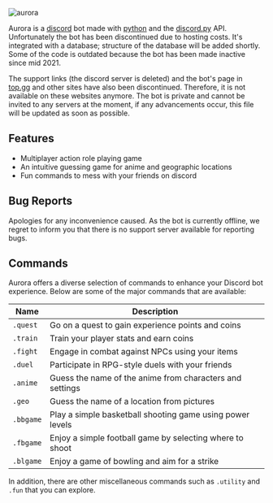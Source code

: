 ![aurora](https://github.com/ycatsh/aurora/assets/91330011/e540429e-6f02-4fe3-ac12-1b7b0d9df916)

Aurora is a [discord](https://discord.com/) bot made with [python](https://www.python.org/) and the [discord.py](https://discordpy.readthedocs.io/en/stable/) API. Unfortunately the bot has been discontinued due to hosting costs. It's integrated with a database; structure of the database will be added shortly. Some of the code is outdated because the bot has been made inactive since mid 2021.  

The support links (the discord server is deleted) and the bot's page in [top.gg](https://top.gg/) and other sites have also been discontinued. Therefore, it is not available on these websites anymore. The bot is private and cannot be invited to any servers at the moment, if any advancements occur, this file will be updated as soon as possible.

## Features

- Multiplayer action role playing game 
- An intuitive guessing game for anime and geographic locations 
- Fun commands to mess with your friends on discord 


## Bug Reports

Apologies for any inconvenience caused. As the bot is currently offline, we regret to inform you that there is no support server available for reporting bugs. 

## Commands

Aurora offers a diverse selection of commands to enhance your Discord bot experience. Below are some of the major  commands that are available:

| Name         | Description                                                |
| ------------ | -----------------------------------------------------------|
| `.quest`     | Go on a quest to gain experience points and coins          |
| `.train`     | Train your player stats and earn coins                     |
| `.fight`     | Engage in combat against NPCs using your items             |
| `.duel`      | Participate in RPG-style duels with your friends           |
| `.anime`     | Guess the name of the anime from characters and settings   |
| `.geo`       | Guess the name of a location from pictures                 |
| `.bbgame`    | Play a simple basketball shooting game using power levels  |
| `.fbgame`    | Enjoy a simple football game by selecting where to shoot   |
| `.blgame`    | Enjoy a game of bowling and aim for a strike               |

In addition, there are other miscellaneous commands such as `.utility` and `.fun` that you can explore.

